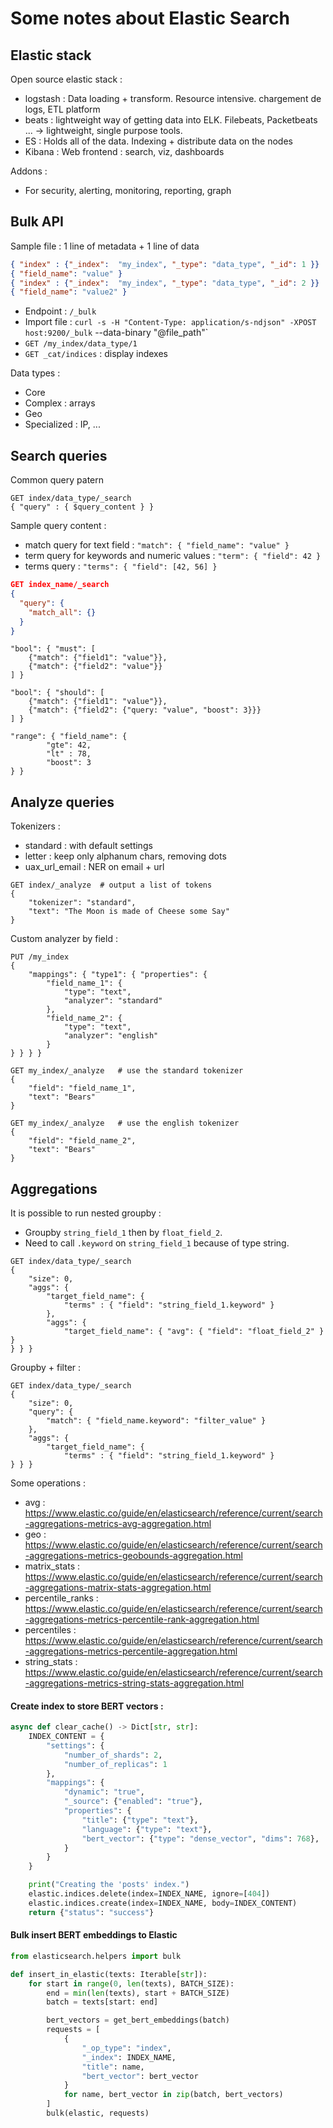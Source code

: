 # Some notes about Elastic Search

## Elastic stack
Open source elastic stack :
- logstash : Data loading + transform. Resource intensive. chargement de logs, ETL platform
- beats : lightweight way of getting data into ELK. Filebeats, Packetbeats ... -> lightweight, single purpose tools.
- ES : Holds all of the data. Indexing + distribute data on the nodes
- Kibana : Web frontend : search, viz, dashboards

Addons :
- For security, alerting, monitoring, reporting, graph


## Bulk API
Sample file :
1 line of metadata + 1 line of data
```json
{ "index" : {"_index":  "my_index", "_type": "data_type", "_id": 1 }}
{ "field_name": "value" }
{ "index" : {"_index":  "my_index", "_type": "data_type", "_id": 2 }}
{ "field_name": "value2" }
```

- Endpoint : `/_bulk`
- Import file : `curl -s -H "Content-Type: application/s-ndjson" -XPOST host:9200/_bulk` --data-binary "@file_path"`
- `GET /my_index/data_type/1`
- `GET _cat/indices` : display indexes


Data types :
- Core
- Complex : arrays
- Geo
- Specialized : IP, ...


## Search queries
Common query patern
```
GET index/data_type/_search
{ "query" : { $query_content } }
```

Sample query content :
- match query for text field : `"match": { "field_name": "value" }`
- term query for keywords and numeric values : `"term": { "field": 42 }`
- terms query : `"terms": { "field": [42, 56] }`

````json
GET index_name/_search
{
  "query": {
    "match_all": {}
  }
}
````

```
"bool": { "must": [
    {"match": {"field1": "value"}},
    {"match": {"field2": "value"}}
] }
```

```
"bool": { "should": [
    {"match": {"field1": "value"}},
    {"match": {"field2": {"query: "value", "boost": 3}}}
] }
```

```
"range": { "field_name": {
        "gte": 42, 
        "lt" : 78,
        "boost": 3 
} }
```


## Analyze queries
Tokenizers :
- standard : with default settings
- letter : keep only alphanum chars, removing dots
- uax_url_email : NER on email + url

```
GET index/_analyze  # output a list of tokens
{
    "tokenizer": "standard",
    "text": "The Moon is made of Cheese some Say"
}
```

Custom analyzer by field :
```
PUT /my_index
{
    "mappings": { "type1": { "properties": {
        "field_name_1": {
            "type": "text",
            "analyzer": "standard"
        },
        "field_name_2": {
            "type": "text",
            "analyzer": "english"
        }
} } } }
```

```
GET my_index/_analyze   # use the standard tokenizer
{
    "field": "field_name_1",
    "text": "Bears"
}

GET my_index/_analyze   # use the english tokenizer
{
    "field": "field_name_2",
    "text": "Bears"
}
```


## Aggregations
It is possible to run nested groupby :
- Groupby `string_field_1` then by `float_field_2`.
- Need to call `.keyword` on `string_field_1` because of type string.
```
GET index/data_type/_search
{
    "size": 0,
    "aggs": {
        "target_field_name": {
            "terms" : { "field": "string_field_1.keyword" }
        },
        "aggs": {
            "target_field_name": { "avg": { "field": "float_field_2" } }
} } }
```

Groupby + filter :
```
GET index/data_type/_search
{
    "size": 0,
    "query": {
        "match": { "field_name.keyword": "filter_value" }
    },
    "aggs": {
        "target_field_name": {
            "terms" : { "field": "string_field_1.keyword" }
} } }
```

Some operations :
- avg : https://www.elastic.co/guide/en/elasticsearch/reference/current/search-aggregations-metrics-avg-aggregation.html
- geo : https://www.elastic.co/guide/en/elasticsearch/reference/current/search-aggregations-metrics-geobounds-aggregation.html
- matrix_stats : https://www.elastic.co/guide/en/elasticsearch/reference/current/search-aggregations-matrix-stats-aggregation.html
- percentile_ranks : https://www.elastic.co/guide/en/elasticsearch/reference/current/search-aggregations-metrics-percentile-rank-aggregation.html
- percentiles : https://www.elastic.co/guide/en/elasticsearch/reference/current/search-aggregations-metrics-percentile-aggregation.html
- string_stats : https://www.elastic.co/guide/en/elasticsearch/reference/current/search-aggregations-metrics-string-stats-aggregation.html


#### Create index to store BERT vectors :
`````python
async def clear_cache() -> Dict[str, str]:
    INDEX_CONTENT = {
        "settings": {
            "number_of_shards": 2,
            "number_of_replicas": 1
        },
        "mappings": {
            "dynamic": "true",
            "_source": {"enabled": "true"},
            "properties": {
                "title": {"type": "text"},
                "language": {"type": "text"},
                "bert_vector": {"type": "dense_vector", "dims": 768},
            }
        }
    }

    print("Creating the 'posts' index.")
    elastic.indices.delete(index=INDEX_NAME, ignore=[404])
    elastic.indices.create(index=INDEX_NAME, body=INDEX_CONTENT)
    return {"status": "success"}
`````

#### Bulk insert BERT embeddings to Elastic
`````python
from elasticsearch.helpers import bulk

def insert_in_elastic(texts: Iterable[str]):
    for start in range(0, len(texts), BATCH_SIZE):
        end = min(len(texts), start + BATCH_SIZE)
        batch = texts[start: end]

        bert_vectors = get_bert_embeddings(batch)
        requests = [
            {
                "_op_type": "index",
                "_index": INDEX_NAME,
                "title": name,
                "bert_vector": bert_vector
            }
            for name, bert_vector in zip(batch, bert_vectors)
        ]
        bulk(elastic, requests)
`````